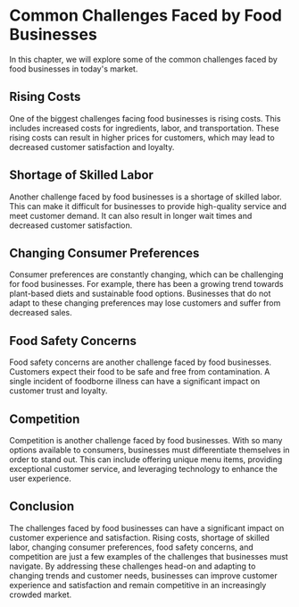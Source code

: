 Common Challenges Faced by Food Businesses
==================================================================================

In this chapter, we will explore some of the common challenges faced by food businesses in today's market.

Rising Costs
------------

One of the biggest challenges facing food businesses is rising costs. This includes increased costs for ingredients, labor, and transportation. These rising costs can result in higher prices for customers, which may lead to decreased customer satisfaction and loyalty.

Shortage of Skilled Labor
-------------------------

Another challenge faced by food businesses is a shortage of skilled labor. This can make it difficult for businesses to provide high-quality service and meet customer demand. It can also result in longer wait times and decreased customer satisfaction.

Changing Consumer Preferences
-----------------------------

Consumer preferences are constantly changing, which can be challenging for food businesses. For example, there has been a growing trend towards plant-based diets and sustainable food options. Businesses that do not adapt to these changing preferences may lose customers and suffer from decreased sales.

Food Safety Concerns
--------------------

Food safety concerns are another challenge faced by food businesses. Customers expect their food to be safe and free from contamination. A single incident of foodborne illness can have a significant impact on customer trust and loyalty.

Competition
-----------

Competition is another challenge faced by food businesses. With so many options available to consumers, businesses must differentiate themselves in order to stand out. This can include offering unique menu items, providing exceptional customer service, and leveraging technology to enhance the user experience.

Conclusion
----------

The challenges faced by food businesses can have a significant impact on customer experience and satisfaction. Rising costs, shortage of skilled labor, changing consumer preferences, food safety concerns, and competition are just a few examples of the challenges that businesses must navigate. By addressing these challenges head-on and adapting to changing trends and customer needs, businesses can improve customer experience and satisfaction and remain competitive in an increasingly crowded market.

